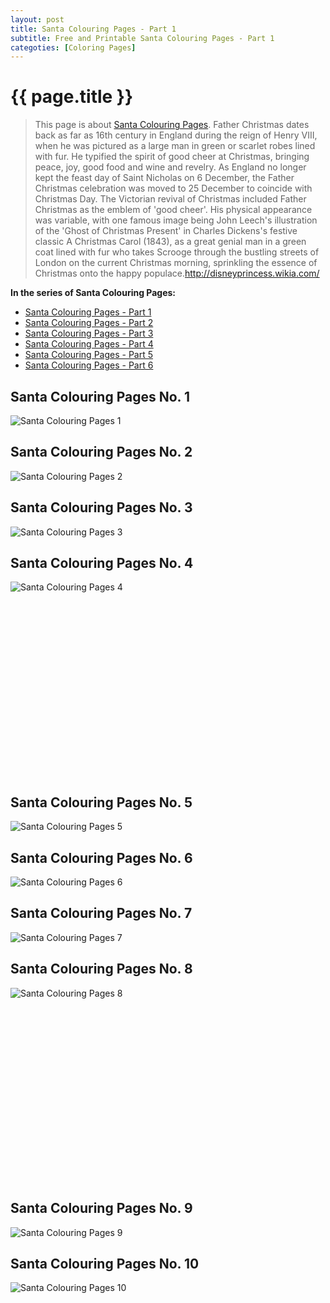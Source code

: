 ```yaml
---
layout: post
title: Santa Colouring Pages - Part 1
subtitle: Free and Printable Santa Colouring Pages - Part 1
categoties: [Coloring Pages]
---
```

{{ page.title }}
================
> This page is about [Santa Colouring Pages](https://hoanghabelle.github.io/). Father Christmas dates back as far as 16th century in England during the reign of Henry VIII, when he was pictured as a large man in green or scarlet robes lined with fur. He typified the spirit of good cheer at Christmas, bringing peace, joy, good food and wine and revelry. As England no longer kept the feast day of Saint Nicholas on 6 December, the Father Christmas celebration was moved to 25 December to coincide with Christmas Day. The Victorian revival of Christmas included Father Christmas as the emblem of 'good cheer'. His physical appearance was variable, with one famous image being John Leech's illustration of the 'Ghost of Christmas Present' in Charles Dickens's festive classic A Christmas Carol (1843), as a great genial man in a green coat lined with fur who takes Scrooge through the bustling streets of London on the current Christmas morning, sprinkling the essence of Christmas onto the happy populace.http://disneyprincess.wikia.com/

**In the series of Santa Colouring Pages:**

* [Santa Colouring Pages - Part 1](https://hoanghabelle.github.io/2017/11/16/Santa-Colouring-Pages-part-1.html)
* [Santa Colouring Pages - Part 2](https://hoanghabelle.github.io/2017/11/16/Santa-Colouring-Pages-part-2.html)
* [Santa Colouring Pages - Part 3](https://hoanghabelle.github.io/2017/11/16/Santa-Colouring-Pages-part-3.html)
* [Santa Colouring Pages - Part 4](https://hoanghabelle.github.io/2017/11/16/Santa-Colouring-Pages-part-4.html)
* [Santa Colouring Pages - Part 5](https://hoanghabelle.github.io/2017/11/16/Santa-Colouring-Pages-part-5.html)
* [Santa Colouring Pages - Part 6](https://hoanghabelle.github.io/2017/11/16/Santa-Colouring-Pages-part-6.html)
## Santa Colouring Pages No. 1
![Santa Colouring Pages 1](https://hoanghabelle.github.io/img1/Santa-Colouring-Pages%20(1).jpg "Santa Colouring Pages 1")

## Santa Colouring Pages No. 2
![Santa Colouring Pages 2](https://hoanghabelle.github.io/img1/Santa-Colouring-Pages%20(2).jpg "Santa Colouring Pages 2")

## Santa Colouring Pages No. 3
![Santa Colouring Pages 3](https://hoanghabelle.github.io/img1/Santa-Colouring-Pages%20(3).jpg "Santa Colouring Pages 3")

## Santa Colouring Pages No. 4
![Santa Colouring Pages 4](https://hoanghabelle.github.io/img1/Santa-Colouring-Pages%20(4).jpg "Santa Colouring Pages 4")

<script async src="//pagead2.googlesyndication.com/pagead/js/adsbygoogle.js"></script><!-- Texxtonly --><ins class="adsbygoogle" style="display:inline-block;width:336px;height:280px" data-ad-client="ca-pub-6753140515841889" data-ad-slot="3207852233"></ins><script>(adsbygoogle = window.adsbygoogle || []).push({}); </script>

## Santa Colouring Pages No. 5
![Santa Colouring Pages 5](https://hoanghabelle.github.io/img1/Santa-Colouring-Pages%20(5).jpg "Santa Colouring Pages 5")

## Santa Colouring Pages No. 6
![Santa Colouring Pages 6](https://hoanghabelle.github.io/img1/Santa-Colouring-Pages%20(6).jpg "Santa Colouring Pages 6")

## Santa Colouring Pages No. 7
![Santa Colouring Pages 7](https://hoanghabelle.github.io/img1/Santa-Colouring-Pages%20(7).jpg "Santa Colouring Pages 7")

## Santa Colouring Pages No. 8
![Santa Colouring Pages 8](https://hoanghabelle.github.io/img1/Santa-Colouring-Pages%20(8).jpg "Santa Colouring Pages 8")

<script async src="//pagead2.googlesyndication.com/pagead/js/adsbygoogle.js"></script><!-- Texxtonly --><ins class="adsbygoogle" style="display:inline-block;width:336px;height:280px" data-ad-client="ca-pub-6753140515841889" data-ad-slot="3207852233"></ins><script>(adsbygoogle = window.adsbygoogle || []).push({}); </script>

## Santa Colouring Pages No. 9
![Santa Colouring Pages 9](https://hoanghabelle.github.io/img1/Santa-Colouring-Pages%20(9).jpg "Santa Colouring Pages 9")

## Santa Colouring Pages No. 10
![Santa Colouring Pages 10](https://hoanghabelle.github.io/img1/Santa-Colouring-Pages%20(10).jpg "Santa Colouring Pages 10")

